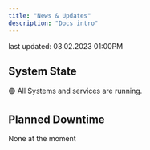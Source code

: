 ```yaml
---
title: "News & Updates"
description: "Docs intro"
---
```


last updated: 03.02.2023 01:00PM

## System State

🟢 All Systems and services are running.

## Planned Downtime

None at the moment
